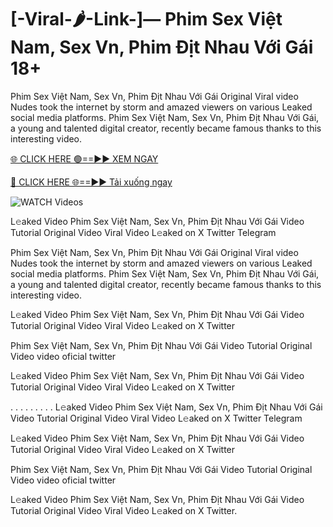 # [-Viral-🌶-Link-]— Phim Sex Việt Nam, Sex Vn, Phim Địt Nhau Với Gái 18+ #

Phim Sex Việt Nam, Sex Vn, Phim Địt Nhau Với Gái Original Viral video Nudes took the internet by storm and amazed viewers on various Leaked social media platforms. Phim Sex Việt Nam, Sex Vn, Phim Địt Nhau Với Gái, a young and talented digital creator, recently became famous thanks to this interesting video.

[🌐 CLICK HERE 🟢==►► XEM NGAY](https://t.co/KPp9hykosG)

[🔴 CLICK HERE 🌐==►► Tải xuống ngay](https://t.co/KPp9hykosG)

<a href="https://t.co/KPp9hykosG" rel="nofollow" data-target="animated-image.originalLink"><img src="https://camo.githubusercontent.com/8a4f000d20f83aca3bf7ec5f350d767afa0574a8a352519fd8cfa583a6f93a33/68747470733a2f2f692e696d6775722e636f6d2f644a486b345a712e676966" alt="WATCH Videos" data-canonical-src="https://i.imgur.com/dJHk4Zq.gif" style="max-width: 100%; display: inline-block;" data-target="animated-image.originalImage"></a>

L𝚎aked Video Phim Sex Việt Nam, Sex Vn, Phim Địt Nhau Với Gái Video Tutorial Original Video Viral Video L𝚎aked on X Twitter Telegram

Phim Sex Việt Nam, Sex Vn, Phim Địt Nhau Với Gái Original Viral video Nudes took the internet by storm and amazed viewers on various Leaked social media platforms. Phim Sex Việt Nam, Sex Vn, Phim Địt Nhau Với Gái, a young and talented digital creator, recently became famous thanks to this interesting video.

L𝚎aked Video Phim Sex Việt Nam, Sex Vn, Phim Địt Nhau Với Gái Video Tutorial Original Video Viral Video L𝚎aked on X Twitter

Phim Sex Việt Nam, Sex Vn, Phim Địt Nhau Với Gái Video Tutorial Original Video video oficial twitter

L𝚎aked Video Phim Sex Việt Nam, Sex Vn, Phim Địt Nhau Với Gái Video Tutorial Original Video Viral Video L𝚎aked on X Twitter

. . . . . . . . . L𝚎aked Video Phim Sex Việt Nam, Sex Vn, Phim Địt Nhau Với Gái Video Tutorial Original Video Viral Video L𝚎aked on X Twitter Telegram

L𝚎aked Video Phim Sex Việt Nam, Sex Vn, Phim Địt Nhau Với Gái Video Tutorial Original Video Viral Video L𝚎aked on X Twitter

Phim Sex Việt Nam, Sex Vn, Phim Địt Nhau Với Gái Video Tutorial Original Video video oficial twitter

L𝚎aked Video Phim Sex Việt Nam, Sex Vn, Phim Địt Nhau Với Gái Video Tutorial Original Video Viral Video L𝚎aked on X Twitter.
